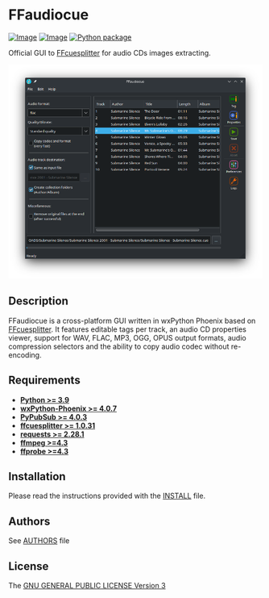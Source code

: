 # FFaudiocue
[![Image](https://img.shields.io/static/v1?label=python&logo=python&message=3.9%20|%203.10%20|%203.11%20|%203.12&color=blue)](https://www.python.org/downloads/)
[![Image](https://img.shields.io/badge/license-GPLv3-orange)](https://github.com/jeanslack/FFaudiocue/blob/main/LICENSE)
[![Python package](https://github.com/jeanslack/FFaudiocue/actions/workflows/python-package.yml/badge.svg)](https://github.com/jeanslack/FFaudiocue/actions/workflows/python-package.yml)

Official GUI to [FFcuesplitter](https://github.com/jeanslack/FFcuesplitter) for audio CDs images extracting.

![preview](./docs/Screenshot.png)

## Description
FFaudiocue is a cross-platform GUI written in wxPython Phoenix based on
[FFcuesplitter](https://github.com/jeanslack/FFcuesplitter).
It features editable tags per track, an audio CD properties viewer, support
for WAV, FLAC, MP3, OGG, OPUS output formats, audio compression
selectors and the ability to copy audio codec without re-encoding.

## Requirements
- **[Python >= 3.9](https://www.python.org/)**
- **[wxPython-Phoenix >= 4.0.7](https://wxpython.org/)**
- **[PyPubSub >= 4.0.3](https://pypi.org/project/PyPubSub/)**
- **[ffcuesplitter >= 1.0.31](https://pypi.org/project/ffcuesplitter/)**
- **[requests >=  2.28.1](https://pypi.org/project/requests/)**
- **[ffmpeg >=4.3](https://ffmpeg.org/)**
- **[ffprobe >=4.3](https://ffmpeg.org/ffprobe.html)**

## Installation
Please read the instructions provided with the [INSTALL](https://github.com/jeanslack/FFaudiocue/blob/main/INSTALL) file.

## Authors
See [AUTHORS](AUTHORS) file

## License
The [GNU GENERAL PUBLIC LICENSE Version 3](LICENSE)
